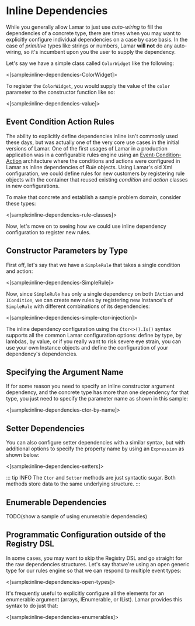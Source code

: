 # Inline Dependencies

While you generally allow Lamar to just use _auto-wiring_ to fill the dependencies of a concrete type, there are times when you may want to explicitly configure individual dependencies on a case by case basis. In the case of _primitive_ types like strings or numbers, Lamar **will not** do any auto-wiring, so it's incumbent upon you the user to supply the dependency.

Let's say we have a simple class called `ColorWidget` like the following:

<[sample:inline-dependencies-ColorWidget]>

To register the `ColorWidget`, you would supply the value of the `color` parameter to the constructor function like so:

<[sample:inline-dependencies-value]>

## Event Condition Action Rules

The ability to explicitly define dependencies inline isn't commonly used these days, but was actually one of the very core use cases in the initial versions of Lamar. One of the first usages of Lamar in a production application was in a configurable rules engine using an [Event-Condition-Action](http://en.wikipedia.org/wiki/Event_condition_action) architecture where the conditions and actions were configured in Lamar as inline dependencies of _Rule_ objects. Using Lamar's old Xml configuration, we could define rules for new customers by registering rule objects with the container that reused existing _condition_ and _action_ classes in new configurations.

To make that concrete and establish a sample problem domain, consider these types:

<[sample:inline-dependencies-rule-classes]>

Now, let's move on to seeing how we could use inline dependency configuration to register new rules.

## Constructor Parameters by Type

First off, let's say that we have a `SimpleRule` that takes a single condition and action:

<[sample:inline-dependencies-SimpleRule]>

Now, since `SimpleRule` has only a single dependency on both `IAction` and `ICondition`, we can create new rules by registering new Instance's of `SimpleRule` with different combinations of its dependencies:

<[sample:inline-dependencies-simple-ctor-injection]>

The inline dependency configuration using the `Ctor<>().Is()` syntax supports all the common Lamar configuration options: define by type, by lambdas, by value, or if you really want to risk severe eye strain, you can use your own Instance objects and define the configuration of your dependency's dependencies.

## Specifying the Argument Name

If for some reason you need to specify an inline constructor argument dependency, and the concrete type has more than one dependency for that type, you just need to specify the parameter name as shown in this sample:

<[sample:inline-dependencies-ctor-by-name]>

## Setter Dependencies

You can also configure setter dependencies with a similar syntax, but with additional options to specify the property name by using an `Expression` as shown below:

<[sample:inline-dependencies-setters]>

::: tip INFO
The `Ctor` and `Setter` methods are just syntactic sugar. Both methods store data to the same underlying structure.
:::

## Enumerable Dependencies

TODO(show a sample of using enumerable dependencies)

## Programmatic Configuration outside of the Registry DSL

In some cases, you may want to skip the Registry DSL and go straight for the raw dependencies structures. Let's say thatwe're using an open generic type for our rules engine so that we can respond to multiple event types:

<[sample:inline-dependencies-open-types]>

It's frequently useful to explicitly configure all the elements for an enumerable argument (arrays, IEnumerable, or IList).
Lamar provides this syntax to do just that:

<[sample:inline-dependencies-enumerables]>
